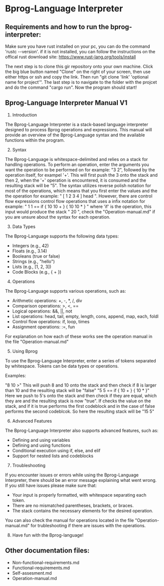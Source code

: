 # Bprog-Language Interpreter

## Requirements and how to run the bprog-interpreter:
Make sure you have rust installed on your pc, you can do the command 'rustc --version'. if it is not installed, you can follow the instructions on the offical rust download site: https://www.rust-lang.org/tools/install

The next step is to clone this gir repository onto your own machine. Click the big blue button named "Clone" on the right of your screen, then use either https or ssh and copy the link. Then run "git clone 'link' 'optional name for project'". The last step is to navigate to the folder with the projcet and do the command "cargo run". Now the program should start!

## Bprog-Language Interpreter Manual V1

1. Introduction

The Bprog-Language Interpreter is a stack-based language interpreter designed to process Bprog operations and expressions. This manual will provide an overview of the Bprog-Language syntax and the available functions within the program.

2. Syntax

The Bprog-Language is whitespace-delimited and relies on a stack for handling operations. To perform an operation, enter the arguments you want the operation to be performed on for example: "3 2", followed by the operation itself, for exampel '+'. This will first push the 3 onto the stack and then 2, when the '+' operation is encountered, it is consumed and the resulting stack will be "5". The syntax utilizes reverse polish notation for most of the operations, which means that you first enter the values and the the operation for example:
" [ 1 2 3 4 ] head ". However, there are control flow expressions control flow operations that uses a infix notation for example: " 1 1 == if { 10 10 + } { 10 10 * } " where 'if' is the operation, this input would produce the stack " 20 ", check the "Operation-manual.md" if you are unsure about the syntax for each operation.

3. Data Types

The Bprog-Language supports the following data types:

- Integers (e.g., 42)
- Floats (e.g., 3.14)
- Booleans (true or false)
- Strings (e.g., "hello")
- Lists (e.g., [1, 2, 3])
- Code Blocks (e.g., { + })

4. Operations

The Bprog-Language supports various operations, such as:

- Arithmetic operations: +, -, *, /, div
- Comparison operations: >, <, ==
- Logical operations: &&, ||, not
- List operations: head, tail, empty, length, cons, append, map, each, foldl
- Control flow operations: if, loop, times
- Assignment operations: :=, fun 

For explanation on how each of these works see the operation manual in the file "Operation-manual.md"

5. Using Bprog

To use the Bprog-Language Interpreter, enter a series of tokens separated by whitespace. Tokens can be data types or operations.

Examples:

"8 10 >" This will push 8 and 10 onto the stack and then check if 8 is larger than 10 and the resulting stack will be "false"
"5 5 == if { 10 + } { 10 * }" Here we push to 5's onto the stack and then check if they are equal, which they are and the resulting stack is now "true". If checks the value on the stack, and if it is true performs the first codeblock and in the case of false performs the second codeblcok. So here the resulting stack will be "15 5"

6. Advanced Features

The Bprog-Language Interpreter also supports advanced features, such as:

- Defining and using variables
- Defining and using functions
- Conditional execution using if, else, and elif
- Support for nested lists and codeblocks

7. Troubleshooting

If you encounter issues or errors while using the Bprog-Language Interpreter, there should be an error message explaining what went wrong. If you still have issues please make sure that:

- Your input is properly formatted, with whitespace separating each token.
- There are no mismatched parentheses, brackets, or braces.
- The stack contains the necessary elements for the desired operation.

You can also check the manual for operations located in the file "Operation-manual.md" for trubleshooting if there are issues with the operations. 

8. Have fun with the Bprog-language!


## Other documentation files: 
- Non-functional-requirements.md
- Functional-requirements.md
- Self-assesment.md
- Operation-manual.md
